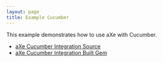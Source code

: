 ```yaml
---
layout: page
title: Example Cucumber
---
```


This example demonstrates how to use aXe with Cucumber.

* <a class="dqpl-link" href="https://github.com/dequelabs/axe-matchers">aXe Cucumber Integration Source</a>
* <a class="dqpl-link" href="https://rubygems.org/gems/axe-matchers/">aXe Cucumber Integration Built Gem</a>
